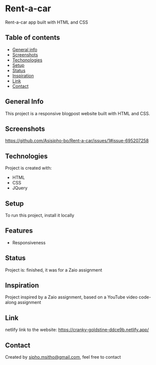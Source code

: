 # Rent-a-car
Rent-a-car app built with HTML and CSS

## Table of contents

* [General info](#general-info)
* [Screenshots](#screenshots)
* [Techonologies](#technologies)
* [Setup](#setup)
* [Status](#status)
* [Inspiration](#inspiration)
* [Link](#link)
* [Contact](#contact)

## General Info
This project is a responsive blogpost website built with HTML and CSS.

## Screenshots
https://github.com/Asisipho-bo/Rent-a-car/issues/1#issue-695207258

## Technologies
Project is created with:
* HTML
* CSS
* JQuery

## Setup
To run this project, install it locally 

## Features
* Responsiveness


## Status
Project is: finished, it was for a Zaio assignment


## Inspiration
Project inspired by a Zaio assignment, based on a YouTube video code-along assignment

## Link
netlify link to the website: https://cranky-goldstine-ddce9b.netlify.app/


## Contact
Created by sipho.msitho@gmail.com, feel free to contact
